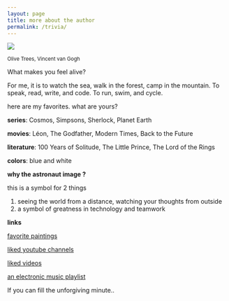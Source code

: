 ```yaml
---
layout: page
title: more about the author 
permalink: /trivia/
---
```


![](https://lh6.ggpht.com/LjmoRnUy7V8-2d4v6Jf-DP8oetaPzgzf-DwYIWlRUK8ArqLB0s2gGSxA72pt=s1200)

<sub>Olive Trees, Vincent van Gogh</sub>

What makes you feel alive?

For me, it is to watch the sea, walk in the forest, camp in the mountain. To speak, read, write, and code. To run, swim, and cycle.  

here are my favorites. what are yours?

**series**: Cosmos, Simpsons, Sherlock, Planet Earth 

**movies**: Léon, The Godfather, Modern Times, Back to the Future

**literature**: 100 Years of Solitude, The Little Prince, The Lord of the Rings

**colors**: blue and white 


**why the astronaut image ?** 

this is a symbol for 2 things

1. seeing the world from a distance, watching your thoughts from outside
2. a symbol of greatness in technology and teamwork 

**links** 

[favorite paintings](https://artsandculture.google.com/favorite/group/lwICDYo8WqCBLQ)

[liked youtube channels](https://www.youtube.com/channel/UCGn05il3FxxvSrGeF2B0OrA/channels)

[liked videos](https://www.youtube.com/channel/UCGn05il3FxxvSrGeF2B0OrA/playlists)

[an electronic music playlist](https://open.spotify.com/playlist/0fg1mN68qfYnPphfmfHAez?si=e7vxNG4iQImGmOYz48rzBw)


If you can fill the unforgiving minute.. 
